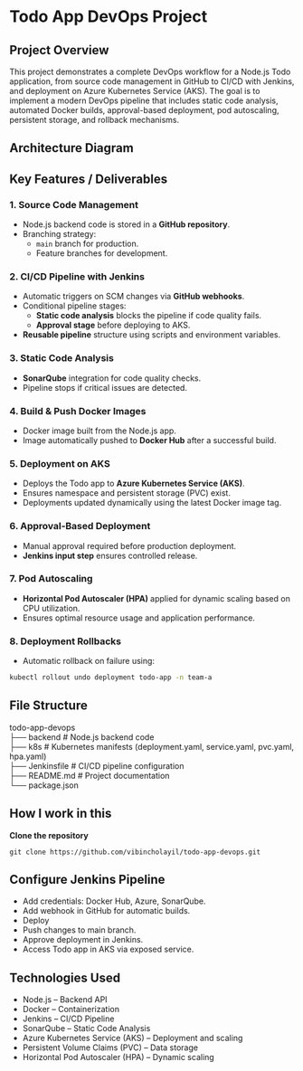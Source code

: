 # Todo App DevOps Project

## Project Overview
This project demonstrates a complete DevOps workflow for a Node.js Todo application, from source code management in GitHub to CI/CD with Jenkins, and deployment on Azure Kubernetes Service (AKS). The goal is to implement a modern DevOps pipeline that includes static code analysis, automated Docker builds, approval-based deployment, pod autoscaling, persistent storage, and rollback mechanisms.  

## Architecture Diagram


## Key Features / Deliverables

### 1. Source Code Management
- Node.js backend code is stored in a **GitHub repository**.
- Branching strategy:
  - `main` branch for production.
  - Feature branches for development.

### 2. CI/CD Pipeline with Jenkins
- Automatic triggers on SCM changes via **GitHub webhooks**.
- Conditional pipeline stages:
  - **Static code analysis** blocks the pipeline if code quality fails.
  - **Approval stage** before deploying to AKS.
- **Reusable pipeline** structure using scripts and environment variables.

### 3. Static Code Analysis
- **SonarQube** integration for code quality checks.
- Pipeline stops if critical issues are detected.

### 4. Build & Push Docker Images
- Docker image built from the Node.js app.
- Image automatically pushed to **Docker Hub** after a successful build.

### 5. Deployment on AKS
- Deploys the Todo app to **Azure Kubernetes Service (AKS)**.
- Ensures namespace and persistent storage (PVC) exist.
- Deployments updated dynamically using the latest Docker image tag.

### 6. Approval-Based Deployment
- Manual approval required before production deployment.
- **Jenkins input step** ensures controlled release.

### 7. Pod Autoscaling
- **Horizontal Pod Autoscaler (HPA)** applied for dynamic scaling based on CPU utilization.
- Ensures optimal resource usage and application performance.

### 8. Deployment Rollbacks
- Automatic rollback on failure using:

```bash
kubectl rollout undo deployment todo-app -n team-a
```

## File Structure
todo-app-devops  
├── backend              # Node.js backend code  
├── k8s                  # Kubernetes manifests (deployment.yaml, service.yaml, pvc.yaml, hpa.yaml)  
├── Jenkinsfile          # CI/CD pipeline configuration  
├── README.md            # Project documentation  
└── package.json  

## How I work in this

**Clone the repository**
```
git clone https://github.com/vibincholayil/todo-app-devops.git
```

## Configure Jenkins Pipeline
- Add credentials: Docker Hub, Azure, SonarQube.
- Add webhook in GitHub for automatic builds.
- Deploy
- Push changes to main branch.
- Approve deployment in Jenkins.
- Access Todo app in AKS via exposed service.

## Technologies Used
- Node.js – Backend API
- Docker – Containerization
- Jenkins – CI/CD Pipeline
- SonarQube – Static Code Analysis
- Azure Kubernetes Service (AKS) – Deployment and scaling
- Persistent Volume Claims (PVC) – Data storage
- Horizontal Pod Autoscaler (HPA) – Dynamic scaling
